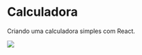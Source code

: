 # Calculadora

Criando uma calculadora simples com React.

<img src= 'https://user-images.githubusercontent.com/89716594/196818119-07284b04-58cf-4e9c-8f1c-d6cdc10783bd.jpg' />
